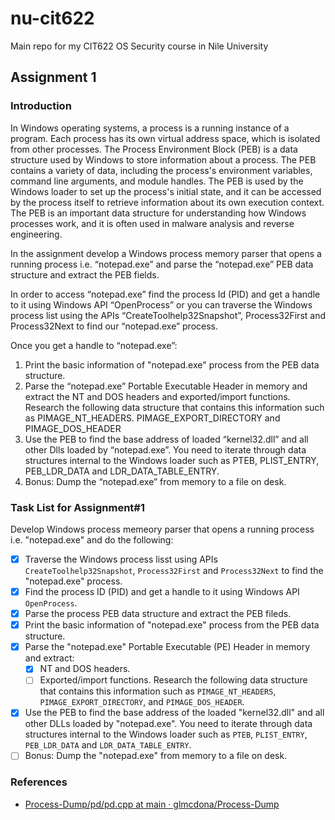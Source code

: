 # nu-cit622
Main repo for my CIT622 OS Security course in Nile University

## Assignment 1

### Introduction

In Windows operating systems, a process is a running instance of a program. Each process has its own virtual address space, which is isolated from other processes. The Process Environment Block (PEB) is a data structure used by Windows to store information about a process. The PEB contains a variety of data, including the process's environment variables, command line arguments, and module handles. The PEB is used by the Windows loader to set up the process's initial state, and it can be accessed by the process itself to retrieve information about its own execution context. The PEB is an important data structure for understanding how Windows processes work, and it is often used in malware analysis and reverse engineering.

In the assignment develop a Windows process memory parser that opens a running process i.e. “notepad.exe” and parse the “notepad.exe” PEB data structure and extract the PEB fields.

In order to  access “notepad.exe” find the process Id (PID) and get a handle to it using Windows API “OpenProcess” or you can traverse the Windows process list using the APIs “CreateToolhelp32Snapshot”, Process32First and Process32Next to find our “notepad.exe” process.

Once you get a handle to “notepad.exe”:
1. Print the basic information of "notepad.exe" process from the PEB data structure.
2. Parse the “notepad.exe” Portable Executable Header in memory and extract the NT and DOS headers and exported/import functions. Research the following data structure that contains this information such as PIMAGE_NT_HEADERS.  PIMAGE_EXPORT_DIRECTORY and PIMAGE_DOS_HEADER
3. Use the PEB to find the base address of loaded “kernel32.dll” and all other Dlls loaded by “notepad.exe”. You need to iterate through data structures internal to the Windows loader such as PTEB, PLIST_ENTRY, PEB_LDR_DATA and LDR_DATA_TABLE_ENTRY.
4. Bonus: Dump the “notepad.exe” from memory to a file on desk.

### Task List for Assignment#1

Develop Windows process memeory parser that opens a running process i.e. "notepad.exe" and do the following:

 - [x] Traverse the Windows process lisst using APIs `CreateToolhelp32Snapshot`, `Process32First` and `Process32Next` to find the "notepad.exe" process.
 - [x] Find the process ID (PID) and get a handle to it using Windows API `OpenProcess`.
 - [x] Parse the process PEB data structure and extract the PEB fileds.
 - [x] Print the basic information of "notepad.exe" process from the PEB data structure.
 - [x] Parse the "notepad.exe" Portable Executable (PE) Header in memory and extract:
     - [x] NT and DOS headers.
     - [ ] Exported/import functions.
    Research the following data structure that contains this information such as `PIMAGE_NT_HEADERS`, `PIMAGE_EXPORT_DIRECTORY`, and `PIMAGE_DOS_HEADER`.
 - [x] Use the PEB to find the base address of the loaded "kernel32.dll" and all other DLLs loaded by "notepad.exe". You need to iterate through data structures internal to the Windows loader such as `PTEB`, `PLIST_ENTRY`, `PEB_LDR_DATA` and `LDR_DATA_TABLE_ENTRY`.
 - [ ] Bonus: Dump the "notepad.exe" from memory to a file on desk.

### References
- [Process-Dump/pd/pd.cpp at main · glmcdona/Process-Dump](https://github.com/glmcdona/Process-Dump/blob/main/pd/pd.cpp)
